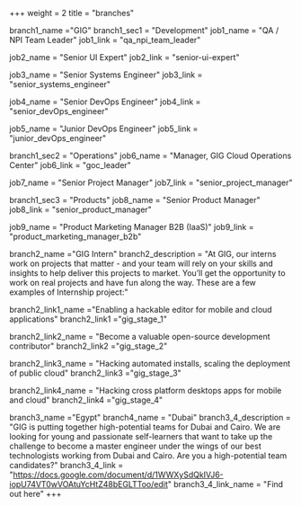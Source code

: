 +++
weight = 2
title = "branches"

branch1_name ="GIG"
branch1_sec1 = "Development"
job1_name = "QA / NPI Team Leader"
job1_link = "qa_npi_team_leader"

job2_name = "Senior UI Expert"
job2_link = "senior-ui-expert"

job3_name = "Senior Systems Engineer"
job3_link = "senior_systems_engineer"

job4_name = "Senior DevOps Engineer"
job4_link = "senior_devOps_engineer"

job5_name = "Junior DevOps Engineer"
job5_link = "junior_devOps_engineer"

branch1_sec2 = "Operations"
job6_name = "Manager, GIG Cloud Operations Center"
job6_link = "goc_leader"

job7_name = "Senior Project Manager"
job7_link = "senior_project_manager"

branch1_sec3 = "Products"
job8_name = "Senior Product Manager"
job8_link = "senior_product_manager"

job9_name = "Product Marketing Manager B2B (IaaS)"
job9_link = "product_marketing_manager_b2b"

branch2_name ="GIG Intern"
branch2_description = "At GIG, our interns work on projects that matter - and your team will rely on your skills and insights to help deliver this projects to market. You’ll get the opportunity to work on real projects and have fun along the way. These are a few examples of Internship project:"

branch2_link1_name ="Enabling a hackable editor for mobile and cloud applications"
branch2_link1 ="gig_stage_1"

branch2_link2_name = "Become a valuable open-source development contributor"
branch2_link2 ="gig_stage_2"

branch2_link3_name = "Hacking automated installs, scaling the deployment of public cloud"
branch2_link3 ="gig_stage_3"

branch2_link4_name = "Hacking cross platform desktops apps for mobile and cloud"
branch2_link4 ="gig_stage_4"

branch3_name ="Egypt"
branch4_name = "Dubai"
branch3_4_description = "GIG is putting together high-potential teams for Dubai and Cairo. We are looking for young and passionate self-learners that want to take up the challenge to become a master engineer under the wings of our best technologists working from Dubai and Cairo. Are you a high-potential team candidates?"
branch3_4_link = "https://docs.google.com/document/d/1WWXySdQkIVJ6-iopU74VT0wVOAtuYcHtZ48bEGLTToo/edit"
branch3_4_link_name = "Find out here"
+++
